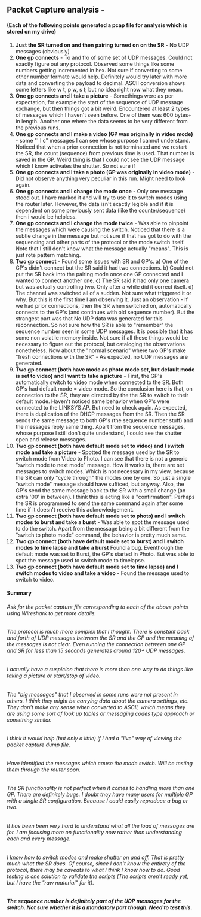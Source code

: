 ## Packet Capture analysis -
#### (Each of the following points generated a pcap file for analysis which is stored on my drive)
1. **Just the SR turned on and then pairing turned on on the SR** - No UDP messages (obviously)
2. **One gp connects** - To and fro of some set of UDP messages. Could not exactly figure out any protocol. Observed some things like some numbers getting incremented in hex. Not sure if converting to some other number formate would help. Definitely would try later with more data and converting the payload to decimal. ASCII conversion shows some letters like w t, p w, s t; but no idea right now what they mean.   
3. **One gp connects and I take a picture** - Somethings were as per expectation, for example the start of the sequence of UDP message exchange, but then things got a bit weird. Encountered at least 2 types of messages which I haven't seen before. One of them was 600 bytes+ in length. Another one where the data seems to be very different from the previous runs.
4. **One gp connects and I make a video (GP was originally in video mode)** - some "' l c" messages I can see whose purpose I cannot understand. Noticed that when a prior connection is not terminated and we restart the SR, the count (sequence) from previous time is used. That number is saved in the GP. Weird thing is that I could not see the UDP message which I know activates the shutter. So not sure if  
5. **One gp connects and I take a photo (GP was originally in video mode)** - Did not observe anything very peculiar in this run. Might need to look again.
6. **One gp connects and I change the mode once** - Only one message stood out. I have marked it and will try to use it to switch modes using the router later. However, the data isn't exactly legible and if it is dependent on some previously sent data (like the counter/sequence) then i would be helpless.  
7. **One gp connects and I change the mode twice** - Was able to pinpoint the messages which were causing the switch. Noticed that there is a subtle change in the message but not sure if that has got to do with the sequencing and other parts of the protocol or the mode switch itself. Note that I still don't know what the message actually "means". This is just rote pattern matching.
8. **Two gp connect** - Found some issues with SR and GP's. a) One of the GP's didn't connect but the SR said it had two connections. b) Could not put the SR back into the pairing mode once one GP connected and I wanted to connect another one. c) The SR said it had only one camera but was actually controlling two. Only after a while did it correct itself. d) The channel was switched all of a sudden. Not sure what triggered it or why. But this is the first time I am observing it. Just an observation - If we had prior connections, then the SR when switched on, automatically connects to the GP's (and continues with old sequence number). But the strangest part was that No UDP data was generated for this reconnection. So not sure how the SR is able to "remember" the sequence number seen in some UDP messages. It is possible that it has some non volatile memory inside. Not sure if all these things would be necessary to figure out the protocol, but cataloging the observations nonetheless. Now about the "normal scenario" where two GP's make "fresh connections with the SR" - As expected, no UDP messages are generated.
9. **Two gp connect (both have mode as photo mode set, but default mode is set to video) and I want to take a picture** - First, the GP's automatically switch to video mode when connected to the SR. Both GP's had default mode = video mode. So the conclusion here is that, on connection to the SR, they are directed by the the SR to switch to their default mode. Haven't noticed same behavior when GP's were connected to the LINKSYS AP. But need to check again. As expected, there is duplication of the DHCP messages from the SR. Then the SR sends the same message to both GP's (the sequence number stuff) and the messages reply same thing. Apart from the sequence messages, whose purpose I still don't quite understand, I could see the shutter open and release messages.
10. **Two gp connect (both have default mode set to video) and I switch mode and take a picture** - Spotted the message used by the SR to switch mode from Video to Photo. I can see that there is not a generic "switch mode to next mode" message. How it works is, there are set messages to switch modes. Which is not necessary in my view, because the SR can only "cycle through" the modes one by one. So just a single "switch mode" message should have sufficed, but anyway. Also, the GP's send the same message back to the SR with a small change (an extra '00' in between). I think this is acting like a "confirmation". Perhaps the SR is programmed to send the same command again after some time if it doesn't receive this acknowledgement.
11. **Two gp connect (both have default mode set to photo) and I switch modes to burst and take a burst** - Was able to spot the message used to do the switch. Apart from the message being a bit different from the "switch to photo mode" command, the behavior is pretty much same.
12. **Two gp connect (both have default mode set to burst) and I switch modes to time lapse and take a burst** Found a bug. Eventhough the default mode was set to Burst, the GP's started in Photo. But was able to spot the message used to switch mode to timelapse.
13. **Two gp connect (both have default mode set to time lapse) and I switch modes to video and take a video** - Found the message used to switch to video.

#### Summary

###### Ask for the packet capture file corresponding to each of the above points using Wireshark to get more details.

###### The protocol is much more complex that I thought. There is constant back and forth of UDP messages between the SR and the GP and the meaning of the messages is not clear. Even running the connection between one GP and SR for less than 15 seconds generates around 120+ UDP messages.
###### I actually have a suspicion that there is more than one way to do things like taking a picture or start/stop of video.
###### The "big messages" that I observed in some runs were not present in others. I think they might be carrying data about the camera settings, etc. They don't make any sense when converted to ASCII, which means they are using some sort of look up tables or messaging codes type approach or something similar.
###### I think it would help (but only a little) if I had a "live" way of viewing the packet capture dump file.
###### Have identified the messages which cause the mode switch. Will be testing them through the router soon.
###### The SR functionality is not perfect when it comes to handling more than one GP. There are definitely bugs. I doubt they have many users for multiple GP with a single SR configuration. Because I could easily reproduce a bug or two.
###### It has been been very hard to understand what all the load of messages are for. I am focusing more on functionality now rather than understanding each and every message.
###### I know how to switch modes and make shutter on and off. That is pretty much what the SR does. Of course, since I don't know the entirety of the protocol, there may be caveats to what I think I know how to do. Good testing is one solution to validate the scripts (The scripts aren't ready yet, but I have the "raw material" for it).
#### _The sequence number is definitely part of the UDP messages for the switch. Not sure whether it is a mandatory part though. Need to test this._
